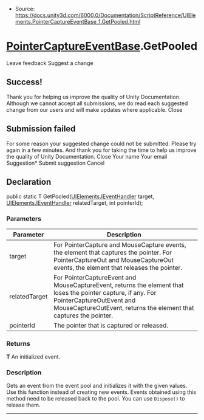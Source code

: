 * Source: https://docs.unity3d.com/6000.0/Documentation/ScriptReference/UIElements.PointerCaptureEventBase_1.GetPooled.html

#  [PointerCaptureEventBase<T0>](https://docs.unity3d.com/6000.0/Documentation/ScriptReference/UIElements.PointerCaptureEventBase_1.html).GetPooled
Leave feedback
Suggest a change
## Success!
Thank you for helping us improve the quality of Unity Documentation. Although we cannot accept all submissions, we do read each suggested change from our users and will make updates where applicable.
Close
## Submission failed
For some reason your suggested change could not be submitted. Please <a>try again</a> in a few minutes. And thank you for taking the time to help us improve the quality of Unity Documentation.
Close
Your name Your email Suggestion* Submit suggestion
Cancel
## Declaration
public static T GetPooled([UIElements.IEventHandler](https://docs.unity3d.com/6000.0/Documentation/ScriptReference/UIElements.IEventHandler.html) target, [UIElements.IEventHandler](https://docs.unity3d.com/6000.0/Documentation/ScriptReference/UIElements.IEventHandler.html) relatedTarget, int pointerId); 
### Parameters
Parameter | Description  
---|---  
target | For PointerCapture and MouseCapture events, the element that captures the pointer. For PointerCaptureOut and MouseCaptureOut events, the element that releases the pointer.  
relatedTarget | For PointerCaptureEvent and MouseCaptureEvent, returns the element that loses the pointer capture, if any. For PointerCaptureOutEvent and MouseCaptureOutEvent, returns the element that captures the pointer.  
pointerId | The pointer that is captured or released.  
### Returns
**T** An initialized event. 
### Description
Gets an event from the event pool and initializes it with the given values. Use this function instead of creating new events. Events obtained using this method need to be released back to the pool. You can use `Dispose()` to release them. 
* * *
